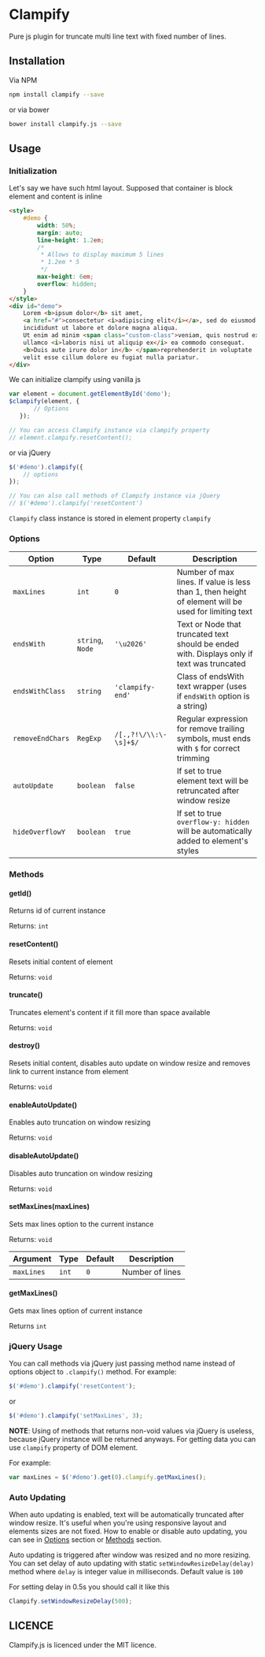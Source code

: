 # Clampify

Pure js plugin for truncate multi line text with fixed number of lines.

## Installation

Via NPM
```bash
npm install clampify --save
```
or via bower
```bash
bower install clampify.js --save
```

## Usage

### Initialization
Let's say we have such html layout. Supposed that container is block element and content is inline
```html
<style>
    #demo {
        width: 50%;
        margin: auto;
        line-height: 1.2em;
        /* 
         * Allows to display maximum 5 lines
         * 1.2em * 5
         */
        max-height: 6em;
        overflow: hidden;
    }
</style>
<div id="demo">
    Lorem <b>ipsum dolor</b> sit amet, 
    <a href="#">consectetur <i>adipiscing elit</i></a>, sed do eiusmod tempor 
    incididunt ut labore et dolore magna aliqua. 
    Ut enim ad minim <span class="custom-class">veniam, quis nostrud exercitation 
    ullamco <i>laboris nisi ut aliquip ex</i> ea commodo consequat. 
    <b>Duis aute irure dolor in</b> </span>reprehenderit in voluptate 
    velit esse cillum dolore eu fugiat nulla pariatur.
</div>
```

We can initialize clampify using vanilla js

```javascript
var element = document.getElementById('demo');
$clampify(element, {
       // Options
   });

// You can access Clampify instance via clampify property
// element.clampify.resetContent();
```

or via jQuery
```javascript
$('#demo').clampify({
    // options
});

// You can also call methods of Clampify instance via jQuery
// $('#demo').clampify('resetContent')
```

`Clampify` class instance is stored in element property `clampify`

### Options

Option | Type | Default | Description
------ | ---- | ------- | -----------
`maxLines` | `int` | `0` | Number of max lines. If value is less than 1, then height of element will be used for limiting text
`endsWith` | `string`, `Node` | `'\u2026'` | Text or Node that truncated text should be ended with. Displays only if text was truncated
`endsWithClass` | `string` | `'clampify-end'` | Class of endsWith text wrapper (uses if `endsWith` option is a string)
`removeEndChars` | `RegExp` | `/[.,?!\/\\:\-\s]+$/` | Regular expression for remove trailing symbols, must ends with `$` for correct trimming
`autoUpdate` | `boolean` | `false` | If set to true element text will be retruncated after window resize
`hideOverflowY` | `boolean` | `true` | If set to true `overflow-y: hidden` will be automatically added to element's styles

### Methods

#### getId()
Returns id of current instance

Returns: `int`

#### resetContent()
Resets initial content of element

Returns: `void`

#### truncate()
Truncates element's content if it fill more than space available

Returns: `void`

#### destroy()
Resets initial content, disables auto update on window resize and removes link to current instance from element

Returns: `void`

#### enableAutoUpdate()
Enables auto truncation on window resizing

Returns: `void`

#### disableAutoUpdate()
Disables auto truncation on window resizing

Returns: `void`

#### setMaxLines(maxLines)
Sets max lines option to the current instance

Returns: `void`

Argument | Type | Default | Description
-------- | ---- | ------- | -----------
`maxLines` | `int` | `0` | Number of lines

#### getMaxLines()
Gets max lines option of current instance

Returns `int`

### jQuery Usage
You can call methods via jQuery just passing method name instead of options object to `.clampify()` method.
For example:
```javascript
$('#demo').clampify('resetContent');
```
or
```javascript
$('#demo').clampify('setMaxLines', 3);
```

**NOTE**: Using of methods that returns non-void values via jQuery is useless, because jQuery instance will be returned anyways.
For getting data you can use `clampify` property of DOM element.

For example:
```javascript
var maxLines = $('#demo').get(0).clampify.getMaxLines();
```

### Auto Updating
When auto updating is enabled, text will be automatically truncated after window resize. It's useful when you're using responsive layout and elements sizes are not fixed. 
How to enable or disable auto updating, you can see in [Options](#options) section or [Methods](#methods) section.

Auto updating is triggered after window was resized and no more resizing. You can set delay of auto updating with static `setWindowResizeDelay(delay)` method where `delay` is integer value in milliseconds. Default value is `100`

For setting delay in 0.5s you should call it like this
```javascript
Clampify.setWindowResizeDelay(500);
```

## LICENCE
Clampify.js is licenced under the MIT licence.